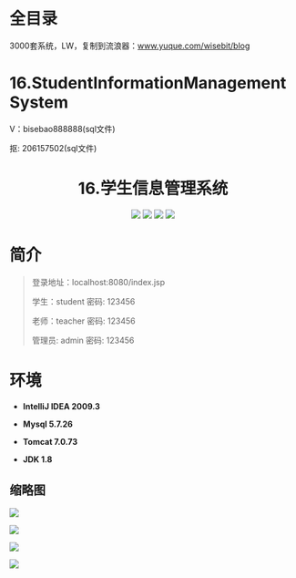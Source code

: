 # 全目录

3000套系统，LW，复制到流浪器：www.yuque.com/wisebit/blog

# 16.StudentInformationManagementSystem

<p>V：bisebao888888(sql文件)</p>
<p>抠: 206157502(sql文件)</p>

<p><h1 align="center">16.学生信息管理系统</h1></p>

<p align="center">
	<img src="https://img.shields.io/badge/jdk-1.8-orange.svg"/>
    <img src="https://img.shields.io/badge/servlet-1.8-lightgrey.svg"/>
    <img src="https://img.shields.io/badge/jdbc-3.x-blue.svg"/>
    <img src="https://img.shields.io/badge/jsp-MIT-brightgreen.svg"/>
</p>

# 简介
>
> 
>
> 登录地址：localhost:8080/index.jsp
>
> 学生：student   密码: 123456
> 
> 老师：teacher   密码: 123456
>
> 管理员: admin   密码: 123456
>


# 环境

- <b>IntelliJ IDEA 2009.3</b>

- <b>Mysql 5.7.26</b>

- <b>Tomcat 7.0.73</b>

- <b>JDK 1.8</b>


## 缩略图

![](https://bitwise.oss-cn-heyuan.aliyuncs.com/2024/9/10/f77a60c6-5a76-49f4-9dbe-ccc9377261d9.png)

![](https://bitwise.oss-cn-heyuan.aliyuncs.com/2024/9/10/990175be-089c-4c5f-9f41-b2d786afd1e9.png)

![](https://bitwise.oss-cn-heyuan.aliyuncs.com/2024/9/10/d04a723e-f90c-4641-8014-fad0d81a9210.png)

![](https://bitwise.oss-cn-heyuan.aliyuncs.com/2024/9/10/23666bd5-5ede-4046-b4bd-5c2da41664ea.png)

